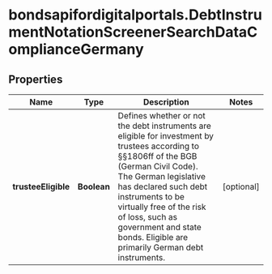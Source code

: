 # bondsapifordigitalportals.DebtInstrumentNotationScreenerSearchDataComplianceGermany

## Properties

Name | Type | Description | Notes
------------ | ------------- | ------------- | -------------
**trusteeEligible** | **Boolean** | Defines whether or not the debt instruments are eligible for investment by trustees according to §§1806ff of the BGB (German Civil Code). The German legislative has declared such debt instruments to be virtually free of the risk of loss, such as government and state bonds. Eligible are primarily German debt instruments. | [optional] 


